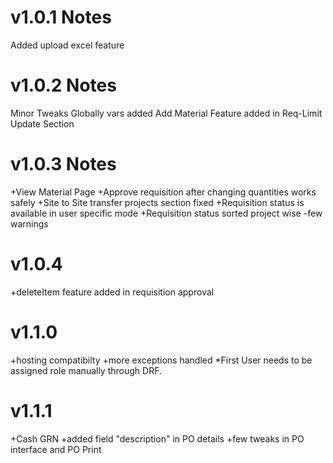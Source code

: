 # v1.0.1 Notes

Added upload excel feature

# v1.0.2 Notes

Minor Tweaks
Globally vars added
Add Material Feature added in Req-Limit Update Section

# v1.0.3 Notes

+View Material Page
+Approve requisition after changing quantities works safely
+Site to Site transfer projects section fixed
+Requisition status is available in user specific mode
+Requisition status sorted project wise
-few warnings

# v1.0.4

+deleteItem feature added in requisition approval

# v1.1.0

+hosting compatibilty
+more exceptions handled
*First User needs to be assigned role manually through DRF.

# v1.1.1

+Cash GRN
+added field "description" in PO details
+few tweaks in PO interface and PO Print

